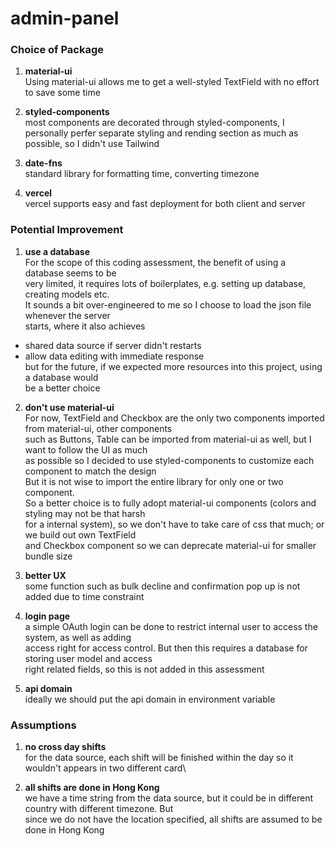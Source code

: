 # admin-panel

### Choice of Package
1. **material-ui**\
Using material-ui allows me to get a well-styled TextField with no effort to save some time

2. **styled-components**\
most components are decorated through styled-components, I personally perfer separate
styling and rending section as much as possible, so I didn't use Tailwind

3. **date-fns**\
standard library for formatting time, converting timezone

4. **vercel**\
vercel supports easy and fast deployment for both client and server

### Potential Improvement
1. **use a database**\
For the scope of this coding assessment, the benefit of using a database seems to be\
very limited, it requires lots of boilerplates, e.g. setting up database, creating models etc.\
It sounds a bit over-engineered to me so I choose to load the json file whenever the server\
starts, where it also achieves
  - shared data source if server didn't restarts
  - allow data editing with immediate response
\
but for the future, if we expected more resources into this project, using a database would\
be a better choice

2. **don't use material-ui**\
For now, TextField and Checkbox are the only two components imported from material-ui, other components\
such as Buttons, Table can be imported from material-ui as well, but I want to follow the UI as much\
as possible so I decided to use styled-components to customize each component to match the design\
But it is not wise to import the entire library for only one or two component.
\
So a better choice is to fully adopt material-ui components (colors and styling may not be that harsh\
for a internal system), so we don't have to take care of css that much; or we build out own TextField\
and Checkbox component so we can deprecate material-ui for smaller bundle size

3. **better UX**\
some function such as bulk decline and confirmation pop up is not added due to time constraint

4. **login page**\
a simple OAuth login can be done to restrict internal user to access the system, as well as adding\
access right for access control. But then this requires a database for storing user model and access\
right related fields, so this is not added in this assessment

5. **api domain**\
ideally we should put the api domain in environment variable

### Assumptions
1. **no cross day shifts**\
for the data source, each shift will be finished within the day so it wouldn't appears in two different card\

2. **all shifts are done in Hong Kong**\
we have a time string from the data source, but it could be in different country with different timezone. But\
since we do not have the location specified, all shifts are assumed to be done in Hong Kong